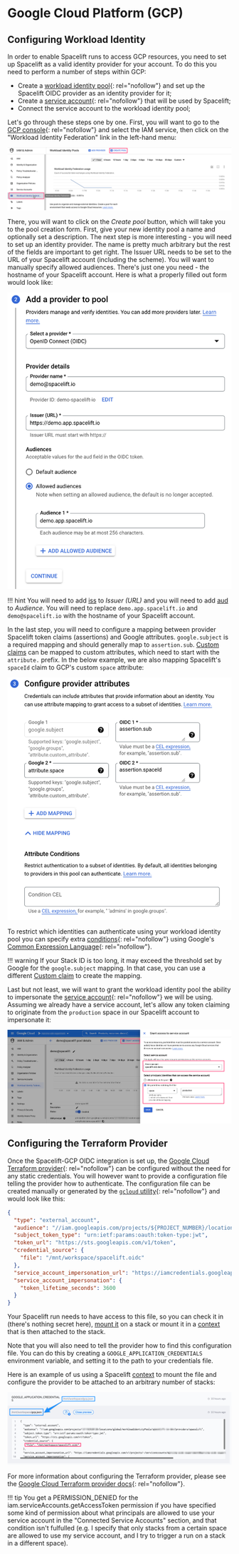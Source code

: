 # Google Cloud Platform (GCP)

## Configuring Workload Identity

In order to enable Spacelift runs to access GCP resources, you need to set up Spacelift as a valid identity provider for your account.
To do this you need to perform a number of steps within GCP:

- Create a [workload identity pool](https://cloud.google.com/iam/docs/configuring-workload-identity-federation#oidc){: rel="nofollow"} and set up the Spacelift OIDC provider as an identity provider for it;
- Create a [service account](https://cloud.google.com/iam/docs/service-accounts){: rel="nofollow"} that will be used by Spacelift;
- Connect the service account to the workload identity pool;

Let's go through these steps one by one. First, you will want to go to the [GCP console](https://console.cloud.google.com/){: rel="nofollow"} and select the IAM service, then click on the "Workload Identity Federation" link in the left-hand menu:

![GCP Workload Identity Federation](../../../assets/screenshots/oidc/gcp-workload-identity-federation.png)

There, you will want to click on the _Create pool_ button, which will take you to the pool creation form. First, give your new identity pool a name and optionally set a description. The next step is more interesting - you will need to set up an identity provider. The name is pretty much arbitrary but the rest of the fields are important to get right. The Issuer URL needs to be set to the URL of your Spacelift account (including the scheme). You will want to manually specify allowed audiences. There's just one you need - the hostname of your Spacelift account. Here is what a properly filled out form would look like:

![Adding workload identity provider to GCP](../../../assets/screenshots/oidc/gcp-add-provider.png)

!!! hint
    You will need to add [iss](README.md#standard-claims) to _Issuer (URL)_ and you will need to add [aud](README.md#standard-claims) to _Audience_.
    You will need to replace `demo.app.spacelift.io` and `demo@spacelift.io` with the hostname of your Spacelift account.

In the last step, you will need to configure a mapping between provider Spacelift token claims (assertions) and Google attributes. `google.subject` is a required mapping and should generally map to `assertion.sub`. [Custom claims](README.md#custom-claims) can be mapped to custom attributes, which need to start with the `attribute.` prefix. In the below example, we are also mapping Spacelift's `spaceId` claim to GCP's custom `space` attribute:

![GCP provider attribute mapping](../../../assets/screenshots/oidc/gcp-provider-attributes.png)

To restrict which identities can authenticate using your workload identity pool you can specify extra [conditions](https://cloud.google.com/iam/docs/workload-identity-federation#conditions){: rel="nofollow"} using Google's [Common Expression Language](https://github.com/google/cel-spec){: rel="nofollow"}.

!!! warning
    If your Stack ID is too long, it may exceed the threshold set by Google for the `google.subject` mapping. In that case, you can use a different [Custom claim](README.md#custom-claims) to create the mapping.

Last but not least, we will want to grant the workload identity pool the ability to impersonate the [service account](https://cloud.google.com/iam/docs/service-accounts){: rel="nofollow"} we will be using. Assuming we already have a service account, let's allow any token claiming to originate from the `production` space in our Spacelift account to impersonate it:

![GCP granting access to service account](../../../assets/screenshots/oidc/gcp-grant-access.png)

## Configuring the Terraform Provider

Once the Spacelift-GCP OIDC integration is set up, the [Google Cloud Terraform provider](https://registry.terraform.io/providers/hashicorp/google/latest/docs){: rel="nofollow"} can be configured without the need for any static credentials. You will however want to provide a configuration file telling the provider how to authenticate. The configuration file can be created manually or generated by the [`gcloud` utility](https://cloud.google.com/sdk/gcloud/reference/iam/workload-identity-pools/create-cred-config){: rel="nofollow"} and would look like this:

```json
{
  "type": "external_account",
  "audience": "//iam.googleapis.com/projects/${PROJECT_NUMBER}/locations/global/workloadIdentityPools/${WORKER_POOL_ID}/providers/${IDENTITY_PROVIDER_ID}",
  "subject_token_type": "urn:ietf:params:oauth:token-type:jwt",
  "token_url": "https://sts.googleapis.com/v1/token",
  "credential_source": {
    "file": "/mnt/workspace/spacelift.oidc"
  },
  "service_account_impersonation_url": "https://iamcredentials.googleapis.com/v1/projects/-/serviceAccounts/${SERVICE_ACCOUNT_EMAIL}:generateAccessToken",
  "service_account_impersonation": {
    "token_lifetime_seconds": 3600
  }
}
```

Your Spacelift run needs to have access to this file, so you can check it in (there's nothing secret here), [mount it](../../../concepts/configuration/environment.md#mounted-files) on a stack or mount it in a [context](../../../concepts/configuration/context.md) that is then attached to the stack.

Note that you will also need to tell the provider how to find this configuration file. You can do this by creating a `GOOGLE_APPLICATION_CREDENTIALS` environment variable, and setting it to the path to your credentials file.

Here is an example of us using a Spacelift [context](../../../concepts/configuration/context.md) to mount the file and configure the provider to be attached to an arbitrary number of stacks:

![GCP Spacelift settings](../../../assets/screenshots/oidc/gcp-spacelift-settings.png)

For more information about configuring the Terraform provider, please see the [Google Cloud Terraform provider docs](https://registry.terraform.io/providers/hashicorp/google/latest/docs/guides/provider_reference#credentials){: rel="nofollow"}.

!!! tip
    You get a PERMISSION_DENIED for the iam.serviceAccounts.getAccessToken permission if you have specified some kind of permission about what principals are allowed to use your service account in the "Connected Service Accounts" section, and that condition isn't fulfulled (e.g. I specify that only stacks from a certain space are allowed to use my service account, and I try to trigger a run on a stack in a different space).
